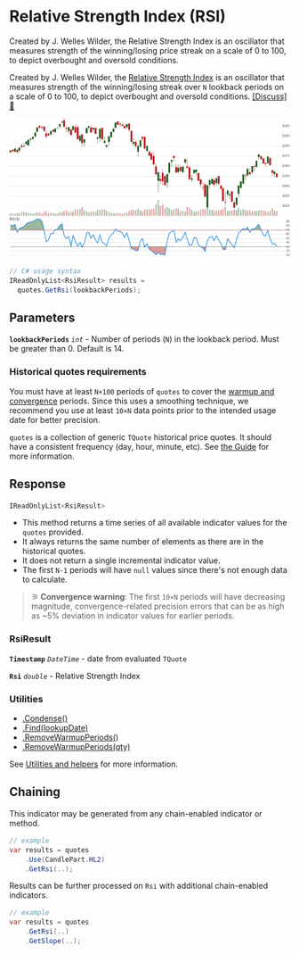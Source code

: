 # Relative Strength Index (RSI)

 Created by J. Welles Wilder, the Relative Strength Index is an oscillator that measures strength of the winning/losing price streak on a scale of 0 to 100, to depict overbought and oversold conditions.



Created by J. Welles Wilder, the [Relative Strength Index](https://en.wikipedia.org/wiki/Relative_strength_index) is an oscillator that measures strength of the winning/losing streak over `N` lookback periods on a scale of 0 to 100, to depict overbought and oversold conditions.
[[Discuss] &#128172;](https://github.com/DaveSkender/Stock.Indicators/discussions/224 "Community discussion about this indicator")

![chart for Relative Strength Index (RSI)](../assets/charts/Rsi.png)

```csharp
// C# usage syntax
IReadOnlyList<RsiResult> results =
  quotes.GetRsi(lookbackPeriods);
```

## Parameters

**`lookbackPeriods`** _`int`_ - Number of periods (`N`) in the lookback period.  Must be greater than 0.  Default is 14.

### Historical quotes requirements

You must have at least `N+100` periods of `quotes` to cover the [warmup and convergence](https://github.com/DaveSkender/Stock.Indicators/discussions/688) periods.  Since this uses a smoothing technique, we recommend you use at least `10×N` data points prior to the intended usage date for better precision.

`quotes` is a collection of generic `TQuote` historical price quotes.  It should have a consistent frequency (day, hour, minute, etc).  See [the Guide](../guide.md#historical-quotes) for more information.

## Response

```csharp
IReadOnlyList<RsiResult>
```

- This method returns a time series of all available indicator values for the `quotes` provided.
- It always returns the same number of elements as there are in the historical quotes.
- It does not return a single incremental indicator value.
- The first `N-1` periods will have `null` values since there's not enough data to calculate.

>&#9886; **Convergence warning**: The first `10×N` periods will have decreasing magnitude, convergence-related precision errors that can be as high as ~5% deviation in indicator values for earlier periods.

### RsiResult

**`Timestamp`** _`DateTime`_ - date from evaluated `TQuote`

**`Rsi`** _`double`_ - Relative Strength Index

### Utilities

- [.Condense()](../utilities.md#sort-quotes)
- [.Find(lookupDate)](../utilities.md#find-indicator-result)
- [.RemoveWarmupPeriods()](../utilities.md#get-or-exclude-nulls)
- [.RemoveWarmupPeriods(qty)](../utilities.md#get-or-exclude-nulls)

See [Utilities and helpers](../utilities.md#utilities-for-indicator-results) for more information.

## Chaining

This indicator may be generated from any chain-enabled indicator or method.

```csharp
// example
var results = quotes
    .Use(CandlePart.HL2)
    .GetRsi(..);
```

Results can be further processed on `Rsi` with additional chain-enabled indicators.

```csharp
// example
var results = quotes
    .GetRsi(..)
    .GetSlope(..);
```
